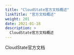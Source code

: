 ```yaml
---
title: "CloudState官方文档概述"
linkTitle: "官方文档概述"
weight: 201
date: 2021-01-18
description: >
  CloudState官方文档概述
---
```



CloudState官方文档

